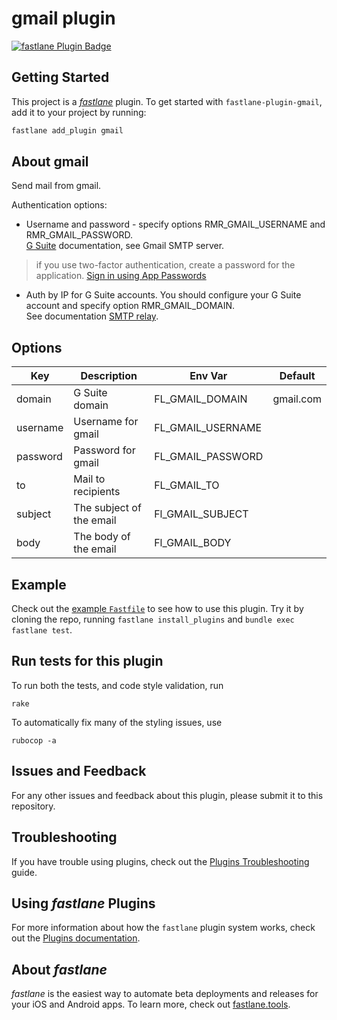 # gmail plugin

[![fastlane Plugin Badge](https://rawcdn.githack.com/fastlane/fastlane/master/fastlane/assets/plugin-badge.svg)](https://rubygems.org/gems/fastlane-plugin-gmail)

## Getting Started

This project is a [_fastlane_](https://github.com/fastlane/fastlane) plugin. To get started with `fastlane-plugin-gmail`, add it to your project by running:

```bash
fastlane add_plugin gmail
```

## About gmail

Send mail from gmail.

Authentication options:
- Username and password - specify options RMR_GMAIL_USERNAME and RMR_GMAIL_PASSWORD.<br>
[G Suite](https://support.google.com/a/answer/176600?hl=en) documentation, see Gmail SMTP server.
> if you use two-factor authentication, create a password for the application. [Sign in using App Passwords](https://support.google.com/accounts/answer/185833?hl=en)

- Auth by IP for G Suite accounts. You should configure your G Suite account and specify option RMR_GMAIL_DOMAIN.<br>
See documentation [SMTP relay](https://support.google.com/a/answer/2956491?hl=en).


## Options

| Key      | Description              | Env Var           | Default   |
|----------|--------------------------|-------------------|-----------|
| domain   | G Suite domain           | FL_GMAIL_DOMAIN   | gmail.com |
| username | Username for gmail       | FL_GMAIL_USERNAME |           |
| password | Password for gmail       | FL_GMAIL_PASSWORD |           |
| to       | Mail to recipients       | FL_GMAIL_TO       |           |
| subject  | The subject of the email | Fl_GMAIL_SUBJECT  |           |
| body     | The body of the email    | Fl_GMAIL_BODY     |           |


## Example

Check out the [example `Fastfile`](fastlane/Fastfile) to see how to use this plugin. Try it by cloning the repo, running `fastlane install_plugins` and `bundle exec fastlane test`.

## Run tests for this plugin

To run both the tests, and code style validation, run

```
rake
```

To automatically fix many of the styling issues, use
```
rubocop -a
```

## Issues and Feedback

For any other issues and feedback about this plugin, please submit it to this repository.

## Troubleshooting

If you have trouble using plugins, check out the [Plugins Troubleshooting](https://docs.fastlane.tools/plugins/plugins-troubleshooting/) guide.

## Using _fastlane_ Plugins

For more information about how the `fastlane` plugin system works, check out the [Plugins documentation](https://docs.fastlane.tools/plugins/create-plugin/).

## About _fastlane_

_fastlane_ is the easiest way to automate beta deployments and releases for your iOS and Android apps. To learn more, check out [fastlane.tools](https://fastlane.tools).
